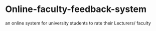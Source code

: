 # Online-faculty-feedback-system
an online system for university students to rate their Lecturers/ faculty
